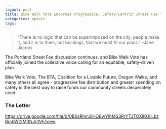 ```yaml
---
layout: post
title: Bike Walk Vote Endorses Progressive, Safety-Centric Street Fee for Portland
categories: update
tags:
---
```



> "There is no logic that can be superimposed on the city; people make it, and it is to them, not buildings, that we must fit our plans." -Jane Jacobs

The Portland Street Fee discussion continues, and Bike Walk Vote has officially joined the collective voice calling for an equitable, safety-driven plan.

Bike Walk Vote, The BTA, Coalition for a Livable Future, Oregon Walks, and many others all agree - progressive fee distribution and greater spending on safety is the best way to raise funds our community streets desperately need.

### The Letter
https://drive.google.com/file/d/0B0sRhm2iHQ8wYlhMS3RrYTJTOXlKUllLbzBmbWt2M3NJc1VF/view

